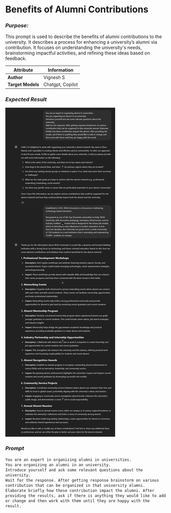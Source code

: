 # Benefits of Alumni Contributions

### *Purpose:*

This prompt is used to describe the benefits of alumni contributions to the university. It describes a process for enhancing a university’s alumni via contribution. It focuses on understanding the university's needs, brainstorming impactful activities, and refining these ideas based on feedback. 

| **Attribute**     | **Information**  |
| ----------------- | ---------------- |
| **Author**        | Vignesh S        |
| **Target Models** | Chatgpt, Copilot |

### *Expected Result*

![Screenshot of the image.](./media/alumini-benifits.png)

### *Prompt*


```
You are an expert in organizing alumni in universities.
You are organizing an alumni in an university.
Introduce yourself and ask some relevant questions about the university.
Wait for the response. After getting response brainstorm on various contribution that can be organized in that university alumni. Elaborate briefly how these contribution impact the alumni. After providing the results, ask if there is anything they would like to add or change and then work with them until they are happy with the result. 
```